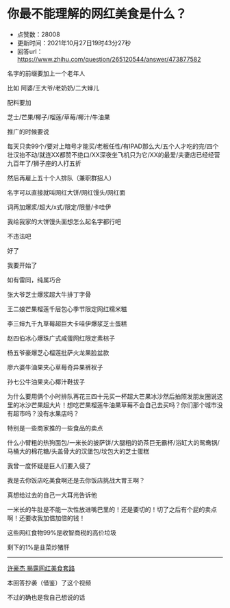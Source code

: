# 你最不能理解的网红美食是什么？
- 点赞数：28008
- 更新时间：2021年10月27日19时43分27秒
- 回答url：https://www.zhihu.com/question/265120544/answer/473877582
<body>
 <p data-pid="EqC64O_L">名字的前缀要加上一个老年人</p>
 <p data-pid="p1LJcRoh">比如 阿婆/王大爷/老奶奶/二大婶儿</p>
 <p data-pid="eez_Xnnt">配料要加</p>
 <p data-pid="_LirVdDc">芝士/芒果/椰子/榴莲/草莓/椰汁/牛油果</p>
 <p data-pid="4NDslM-e">推广的时候要说</p>
 <p data-pid="H3wy_Eci">每天只卖99个/要对上暗号才能买/老板任性/有IPAD那么大/五个人才吃的完/四个壮汉抬不动/就连XX都赞不绝口/XX深夜坐飞机只为它/XX的最爱/夫妻店已经经营九百年了/狮子座的人打五折</p>
 <p data-pid="w_d6gFLA">然后再雇上五十个人排队（兼职群招人）</p>
 <p data-pid="QI6JcbU5">名字可以直接就叫网红大饼/网红馒头/网红面</p>
 <p data-pid="HShFFcAE">词再加爆浆/超大/x式/限定/限量/卡哇伊</p>
 <p data-pid="g6VzWVJ8">我给我家的大饼馒头面想怎么起名字都行吧</p>
 <p data-pid="XdoPsEf3">不违法吧</p>
 <p data-pid="Peq7aTY0">好了</p>
 <p data-pid="s7WvyTgj">我要开始了</p>
 <p data-pid="APxQz3M0">如有雷同，纯属巧合</p>
 <p data-pid="6idlFyVf">张大爷芝士爆浆超大牛排丁字骨</p>
 <p data-pid="NBKVOaL4">王二娘芒果榴莲千层包心季节限定网红糯米糍</p>
 <p data-pid="0lVkr2uI">李三婶九千九草莓超巨大卡哇伊爆浆芝士蛋糕</p>
 <p data-pid="CQOmDjDI">赵四伯冰心爆珠广式咸蛋网红限定素棕子</p>
 <p data-pid="3qnQweOt">杨五爷豪爆芝心榴莲批萨火龙果脸盆款</p>
 <p data-pid="x94gwj1B">廖六婆牛油果夹心草莓奇异果裤衩子</p>
 <p data-pid="Rdn3oHG_">孙七公牛油果夹心椰汁鞋拔子</p>
 <p data-pid="8kvmsNj3">为什么要用俩个小时排队再花三四十元买一杯超大芒果冰沙然后拍照发朋友圈说这里的冰沙芒果超大片！想吃芒果榴莲牛油果草莓不会自己去买吗？你们那个城市没有超市吗？没有水果店吗？</p>
 <p data-pid="-BrJQ9at">特别是一些商家推的一些食品的卖点</p>
 <p data-pid="ngfV6nKf">什么小臂粗的热狗面包/一米长的披萨饼/大腿粗的奶茶巨无霸杯/浴缸大的鸳鸯锅/马桶大的棉花糖/头盖骨大的汉堡包/坟包大的芝士蛋糕</p>
 <p data-pid="fnKfBGHb">我曾一度怀疑是巨人们要入侵了</p>
 <p data-pid="eSP_ijrw">我是去你饭店吃美食啊还是去你饭店挑战大胃王啊？</p>
 <p data-pid="gcFJLw57">真想给过去的自己一大耳光告诉他</p>
 <p data-pid="iKA0MAR_">一米长的牛肚是不能一次性放进嘴巴里的！还是要切的！切了之后有个屁的卖点啊！还要收我加倍加倍的钱！</p>
 <p data-pid="hnjolQiu">这些网红食物99%是收智商税的高价垃圾</p>
 <p data-pid="Q1aSFfzJ">剩下的1%是韭菜炒猪肝</p>
 <hr>
 <p data-pid="SCYhl-9i"><a href="https://link.zhihu.com/?target=http%3A//www.bilibili.com/video/av9384975" class=" wrap external" target="_blank" rel="nofollow noreferrer">许豪杰 揭露网红美食套路</a></p>
 <p data-pid="o7Iw2h8T">本回答抄袭（借鉴）了这个视频</p>
 <p data-pid="MzuJVWUl">不过的确也是我自己想说的话</p>
</body>